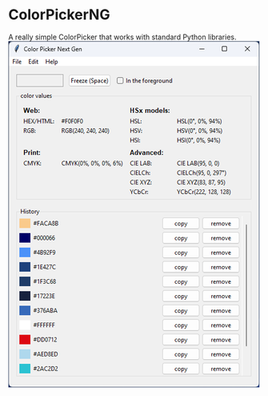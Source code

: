 # ColorPickerNG
A really simple ColorPicker that works with standard Python libraries.
![Proxy Reaper Banner](https://raw.githubusercontent.com/rtulke/ColorPickerNG/main/demo/colorpickerng.png)

